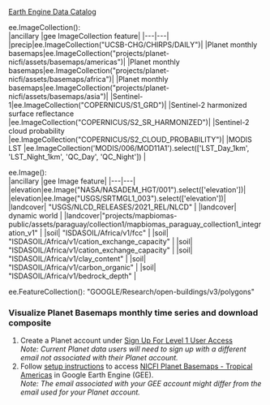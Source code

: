 [Earth Engine Data Catalog](https://developers.google.com/earth-engine/datasets)

ee.ImageCollection():  
|ancillary |gee ImageCollection feature|
|---|---|
|precip|ee.ImageCollection("UCSB-CHG/CHIRPS/DAILY")| 
|Planet monthly basemaps|ee.ImageCollection("projects/planet-nicfi/assets/basemaps/americas")| 
|Planet monthly basemaps|ee.ImageCollection("projects/planet-nicfi/assets/basemaps/africa")| 
|Planet monthly basemaps|ee.ImageCollection("projects/planet-nicfi/assets/basemaps/asia")| 
|Sentinel-1|ee.ImageCollection("COPERNICUS/S1_GRD")| 
|Sentinel-2 harmonized surface reflectance |ee.ImageCollection("COPERNICUS/S2_SR_HARMONIZED")| 
|Sentinel-2 cloud probability |ee.ImageCollection("COPERNICUS/S2_CLOUD_PROBABILITY")| 
|MODIS LST |ee.ImageCollection('MODIS/006/MOD11A1').select(['LST_Day_1km', 'LST_Night_1km', 'QC_Day', 'QC_Night']) | 

ee.Image():   
|ancillary |gee Image feature|
|---|---|
|elevation|ee.Image("NASA/NASADEM_HGT/001").select(['elevation'])| 
|elevation|ee.Image("USGS/SRTMGL1_003").select(['elevation'])| 
|landcover| "USGS/NLCD_RELEASES/2021_REL/NLCD"  | 
|landcover| dynamic world   | 
|landcover|"projects/mapbiomas-public/assets/paraguay/collection1/mapbiomas_paraguay_collection1_integration_v1"   | 
|soil| "ISDASOIL/Africa/v1/fcc"   | 
|soil| "ISDASOIL/Africa/v1/cation_exchange_capacity"   | 
|soil| "ISDASOIL/Africa/v1/cation_exchange_capacity"   | 
|soil| "ISDASOIL/Africa/v1/clay_content"   | 
|soil| "ISDASOIL/Africa/v1/carbon_organic"   | 
|soil| "ISDASOIL/Africa/v1/bedrock_depth" | 



ee.FeatureCollection():
"GOOGLE/Research/open-buildings/v3/polygons"



### Visualize Planet Basemaps monthly time series and download composite 
1) Create a Planet account under [Sign Up For Level 1 User Access](https://www.planet.com/nicfi/#sign-up)     
  *Note: Current Planet data users will need to sign up with a different email not associated with their Planet account.*    
2) Follow [setup instructions](https://developers.planet.com/docs/integrations/gee/nicfi/) to access [NICFI Planet Basemaps - Tropical Americas](https://developers.google.com/earth-engine/datasets/catalog/projects_planet-nicfi_assets_basemaps_americas) in Google Earth Engine (GEE).    
  *Note: The email associated with your GEE account might differ from the email used for your Planet account.*  


